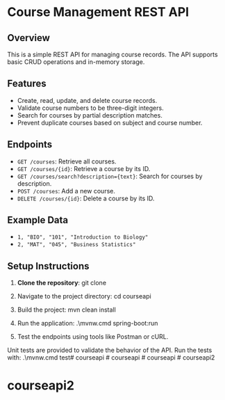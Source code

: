 # Course Management REST API

## Overview

This is a simple REST API for managing course records. The API supports basic CRUD operations and in-memory storage.

## Features

- Create, read, update, and delete course records.
- Validate course numbers to be three-digit integers.
- Search for courses by partial description matches.
- Prevent duplicate courses based on subject and course number.

## Endpoints

- `GET /courses`: Retrieve all courses.
- `GET /courses/{id}`: Retrieve a course by its ID.
- `GET /courses/search?description={text}`: Search for courses by description.
- `POST /courses`: Add a new course.
- `DELETE /courses/{id}`: Delete a course by its ID.

## Example Data

- `1, "BIO", "101", "Introduction to Biology"`
- `2, "MAT", "045", "Business Statistics"`

## Setup Instructions

1. **Clone the repository**:
   git clone <repository-url>

2. Navigate to the project directory:
   cd courseapi

3. Build the project:
   mvn clean install

4. Run the application:
   .\mvnw.cmd spring-boot:run

5. Test the endpoints using tools like Postman or cURL.
   
Unit tests are provided to validate the behavior of the API. Run the tests with:
  .\mvnw.cmd test# courseapi
#   c o u r s e a p i  
 #   c o u r s e a p i  
 # courseapi2
# courseapi2
